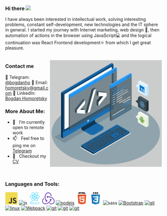 ### Hi there <img src="https://github.com/TheDudeThatCode/TheDudeThatCode/blob/master/Assets/Hi.gif" width="35" />

I have always been interested in intellectual work, solving interesting problems, constant self-development, new technologies and the IT sphere in general. I started my journey with Internet marketing, web design 🎨, then automation of actions in the browser using JavaScript💻 and the logical continuation was React Frontend development⚛️ from which I get great pleasure.
<br/>
<br/>

<img align="right" alt="GIF" src="./assets/techStack.gif" width="360px"/>
  
### Contact me
💬 Telegram: [@bogdanho](https://t.me/bogdanho)
📧 Email: [homoretsky@gmail.com](mailto:homoretsky@gmail.com)
📑 LinkedIn: [Bogdan Homoretsky](https://www.linkedin.com/in/bogdan-homoretsky/)


### More About Me:

- 🔭 &nbsp; I’m currently open to remote work
- 📫 &nbsp; Feel free to ping me on [Telegram](https://t.me/bogdanho)
- 📝 &nbsp; Checkout my [CV](https://hh.ru/resume/5e8a5ceeff0bcc77d60039ed1f307a7154466b)
<!-- - 👨🏻‍💻 &nbsp; Most of my projects are available on [Github](https://github.com/bogdan-ho?tab=repositories) -->

<br>

### Languages and Tools:

<a href="https://developer.mozilla.org/en-US/docs/Web/JavaScript" target="_blank" rel="noreferrer"> <img src="https://raw.githubusercontent.com/devicons/devicon/master/icons/javascript/javascript-original.svg" alt="javascript" width="40" height="40"/></a>
<img src="https://cdn.jsdelivr.net/gh/devicons/devicon/icons/typescript/typescript-original.svg" alt="js" width="40" height="40"/>
<a href="https://reactjs.org/" target="_blank" rel="noreferrer"> <img src="https://raw.githubusercontent.com/devicons/devicon/master/icons/react/react-original-wordmark.svg" alt="react" width="40" height="40"/></a> 
<a href="https://redux.js.org" target="_blank" rel="noreferrer"> <img src="https://raw.githubusercontent.com/devicons/devicon/master/icons/redux/redux-original.svg" alt="redux" width="40" height="40"/></a>
<a href="https://nodejs.org" target="_blank" rel="noreferrer"> <img src="https://www.vectorlogo.zone/logos/nodejs/nodejs-icon.svg" alt="nodejs" width="40" height="40"/></a>
<a href="https://www.w3.org/html/" target="_blank" rel="noreferrer"><img src="https://raw.githubusercontent.com/devicons/devicon/master/icons/html5/html5-original-wordmark.svg" alt="html5" width="40" height="40"/></a>
<a href="https://www.w3schools.com/css/" target="_blank" rel="noreferrer"><img src="https://raw.githubusercontent.com/devicons/devicon/master/icons/css3/css3-original-wordmark.svg" alt="css3" width="40" height="40"/></a>
<img src="https://cdn.jsdelivr.net/gh/devicons/devicon/icons/sass/sass-original.svg" alt="sass" width="40" height="40"/>
<a href="https://getbootstrap.com/" target="_blank" rel="noreferrer"><img src="https://raw.githubusercontent.com/danielcranney/readme-generator/main/public/icons/skills/bootstrap-colored.svg" width="36" height="36" alt="Bootstrap" /></a>
<a href="https://git-scm.com/" target="_blank" rel="noreferrer"><img src="https://www.vectorlogo.zone/logos/git-scm/git-scm-icon.svg" alt="git" width="40" height="40"/></a> 
<a href="https://www.docker.com/" target="_blank" rel="noreferrer"><img src="https://www.vectorlogo.zone/logos/docker/docker-icon.svg" alt="linux" width="40" height="40"/></a> 
<a href="https://webpack.js.org/" target="_blank" rel="noreferrer"><img src="https://raw.githubusercontent.com/danielcranney/readme-generator/main/public/icons/skills/webpack-colored.svg" width="36" height="36" alt="Webpack" /></a>
<a href="https://jestjs.io/" target="_blank" rel="noreferrer"><img src="https://www.vectorlogo.zone/logos/jestjsio/jestjsio-icon.svg" alt="git" width="40" height="40"/></a> 
<a href="https://playwright.dev/" target="_blank" rel="noreferrer"><img src="https://playwright.dev/img/playwright-logo.svg" alt="git" width="40" height="40"/></a> 
<a href="https://figma.com/" target="_blank" rel="noreferrer"><img src="https://www.vectorlogo.zone/logos/figma/figma-icon.svg" alt="git" width="40" height="40"/></a>
<br>
<!-- 

### Github Stats
![Metrics](/github-metrics.svg)
<br> -->
